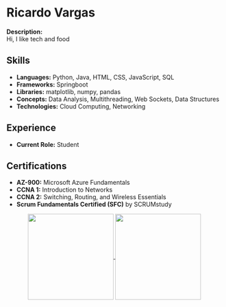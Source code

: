 # Ricardo Vargas

**Description:**  
Hi, I like tech and food

## Skills

- **Languages:** Python, Java, HTML, CSS, JavaScript, SQL
- **Frameworks:** Springboot
- **Libraries:** matplotlib, numpy, pandas
- **Concepts:** Data Analysis, Multithreading, Web Sockets, Data Structures
- **Technologies:** Cloud Computing, Networking

## Experience

- **Current Role:** Student

## Certifications

- **AZ-900:** Microsoft Azure Fundamentals
- **CCNA 1:** Introduction to Networks
- **CCNA 2:** Switching, Routing, and Wireless Essentials
- **Scrum Fundamentals Certified (SFC)** by SCRUMstudy

<div style="text-align: center;">
  <a href="https://github.com/anuraghazra/github-readme-stats">
    <img height=200 align="center" src="https://github-readme-stats.vercel.app/api?username=RicardoVMon" />
  </a>
  <a href="https://github.com/anuraghazra/convoychat">
    <img height=200 align="center" src="https://github-readme-stats.vercel.app/api/top-langs?username=RicardoVMon&layout=compact&langs_count=8&card_width=320" />
  </a>
</div>


